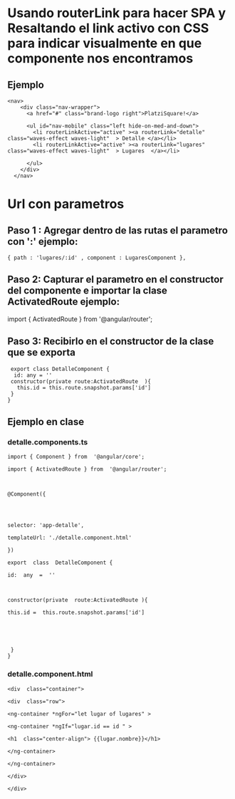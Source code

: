 # Usando routerLink para hacer SPA y Resaltando el link activo con CSS para indicar visualmente en que componente nos encontramos

##  Ejemplo 

    <nav>
        <div class="nav-wrapper">
          <a href="#" class="brand-logo right">PlatziSquare!</a>
    
          <ul id="nav-mobile" class="left hide-on-med-and-down">
            <li routerLinkActive="active" ><a routerLink="detalle" class="waves-effect waves-light"  > Detalle </a></li>
            <li routerLinkActive="active" ><a routerLink="lugares" class="waves-effect waves-light"  > Lugares  </a></li>
            
          </ul>
        </div>
      </nav>


# Url con parametros 

## Paso 1 : Agregar dentro de las rutas el parametro con ':' ejemplo: 

    { path : 'lugares/:id' , component : LugaresComponent },        


## Paso 2: Capturar el parametro en el constructor del componente e importar la clase ActivatedRoute ejemplo: 


import { ActivatedRoute } from '@angular/router';

## Paso 3: Recibirlo en el constructor de la clase que se exporta 

     export class DetalleComponent {
      id: any = ''
     constructor(private route:ActivatedRoute  ){
       this.id = this.route.snapshot.params['id']
     } 
    }     	  

## Ejemplo en clase 

### detalle.components.ts 
    import { Component } from  '@angular/core';
    
    import { ActivatedRoute } from  '@angular/router';
    
      
    
    @Component({
    



    selector: 'app-detalle',
    
    templateUrl: './detalle.component.html'
    
    })
    
    export  class  DetalleComponent {
    
    id:  any  =  ''
    
      
    
    constructor(private  route:ActivatedRoute ){
    
    this.id =  this.route.snapshot.params['id']
    
      
    
      
    
     }
    }

### detalle.component.html

    <div  class="container">
    
    <div  class="row">
    
    <ng-container *ngFor="let lugar of lugares" >
    
    <ng-container *ngIf="lugar.id == id " >
    
    <h1  class="center-align"> {{lugar.nombre}}</h1>
    
    </ng-container>
    
    </ng-container>
    
    </div>
    
    </div>


